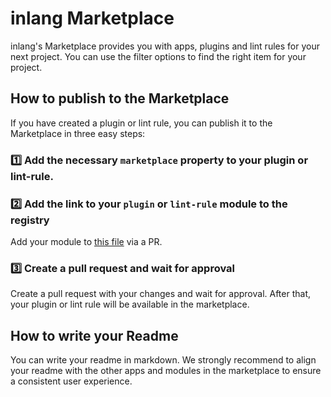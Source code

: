 # inlang Marketplace

inlang's Marketplace provides you with apps, plugins and lint rules for your next project. You can use the filter options to find the right item for your project.

## How to publish to the Marketplace

If you have created a plugin or lint rule, you can publish it to the Marketplace in three easy steps:

### 1️⃣ Add the necessary `marketplace` property to your plugin or lint-rule.

### 2️⃣ Add the link to your `plugin` or `lint-rule` module to the registry

Add your module to [this file](https://github.com/inlang/inlang/blob/main/source-code/marketplace/registry.json) via a PR.

### 3️⃣ Create a pull request and wait for approval

Create a pull request with your changes and wait for approval. After that, your plugin or lint rule will be available in the marketplace.

## How to write your Readme
You can write your readme in markdown. We strongly recommend to align your readme with the other apps and modules in the marketplace to ensure a consistent user experience.
